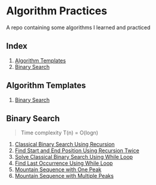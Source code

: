 
# Algorithm Practices

A repo containing some algorithms I learned and practiced

## Index

1. [Algorithm Templates](#algorithm-templates)
2. [Binary Search](#binary-search)

## Algorithm Templates

1. [Binary Search](https://github.com/yitongknows/algo/blob/main/templates/binary-search-template.py)

## Binary Search

> Time complexity T(n) = O(logn)

1. [Classical Binary Search Using Recursion](https://github.com/yitongknows/algo/blob/main/src/classical-binary-search.py)
2. [Find Start and End Position Using Recursion Twice](https://github.com/yitongknows/algo/blob/main/src/double-binary-search.py)
3. [Solve Classical Binary Search Using While Loop](https://github.com/yitongknows/algo/blob/main/src/binary-search-whileloop.py)
4. [Find Last Occurrence Using While Loop](https://github.com/yitongknows/algo/blob/main/src/binary-search-whileloop2.py)
5. [Mountain Sequence with One Peak](https://github.com/yitongknows/algo/blob/main/src/bs-maintain-sequence-max.py)
6. [Mountain Sequence with Multiple Peaks](https://github.com/yitongknows/algo/blob/main/src/find-mountain-peak.py)
